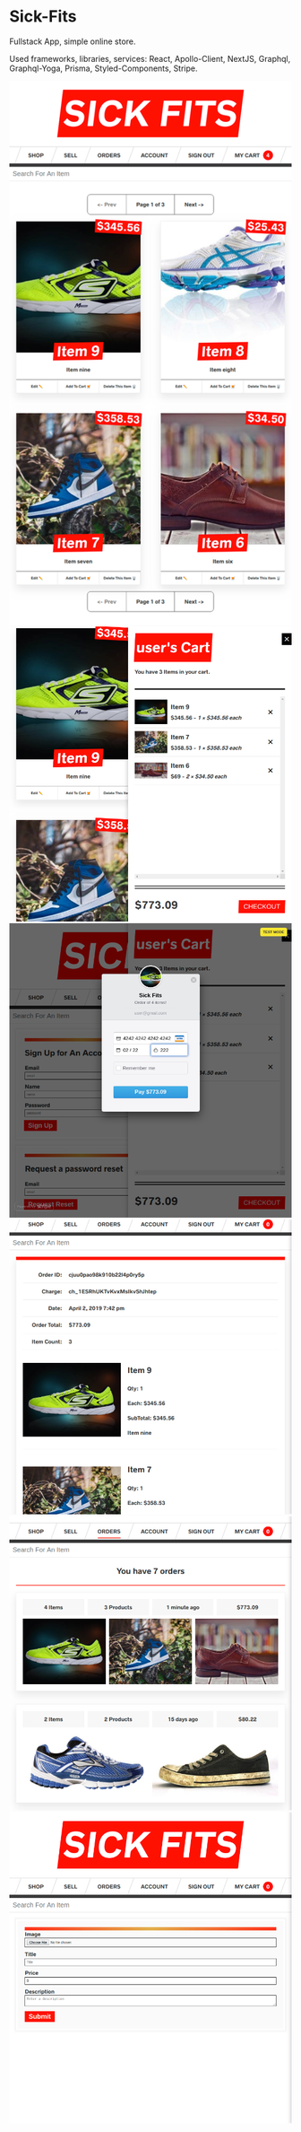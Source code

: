 # Sick-Fits

Fullstack App, simple online store.

Used frameworks, libraries, services: React, Apollo-Client, NextJS, Graphql, Graphql-Yoga, Prisma, Styled-Components, Stripe.

<img src="Screenshots/scrn1.png" width="576"> <img src="Screenshots/scrn2.png" width="576"> <img src="Screenshots/scrn3.png" width="576"> <img src="Screenshots/scrn4.png" width="576"> <img src="Screenshots/scrn5.png" width="576"> <img src="Screenshots/scrn6.png" width="576">
